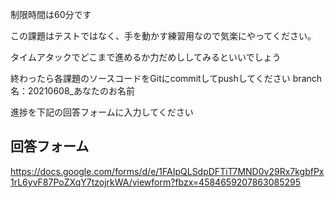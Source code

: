制限時間は60分です

この課題はテストではなく、手を動かす練習用なので気楽にやってください。

タイムアタックでどこまで進めるか力だめししてみるといいでしょう

終わったら各課題のソースコードをGitにcommitしてpushしてください
branch名：20210608_あなたのお名前

進捗を下記の回答フォームに入力してください

## 回答フォーム
https://docs.google.com/forms/d/e/1FAIpQLSdpDFTiT7MND0v29Rx7kgbfPx1rL6yvF87PoZXqY7tzojrkWA/viewform?fbzx=4584659207863085295
